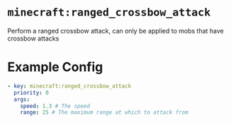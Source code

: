 # `minecraft:ranged_crossbow_attack`

Perform a ranged crossbow attack, can only be applied to mobs that have crossbow attacks

# Example Config
```yaml
- key: minecraft:ranged_crossbow_attack
  priority: 0
  args:
    speed: 1.3 # The speed
    range: 25 # The maximum range at which to attack from
```